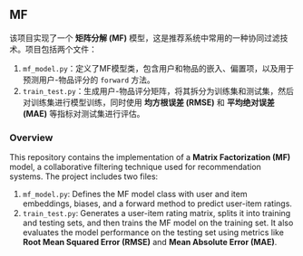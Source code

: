 ## MF

该项目实现了一个 **矩阵分解 (MF)** 模型，这是推荐系统中常用的一种协同过滤技术。项目包括两个文件：

1. `mf_model.py`：定义了MF模型类，包含用户和物品的嵌入、偏置项，以及用于预测用户-物品评分的 `forward` 方法。
2. `train_test.py`：生成用户-物品评分矩阵，将其拆分为训练集和测试集，然后对训练集进行模型训练，同时使用 **均方根误差 (RMSE)** 和 **平均绝对误差 (MAE)** 等指标对测试集进行评估。

### Overview

This repository contains the implementation of a **Matrix Factorization (MF)** model, a collaborative filtering technique used for recommendation systems. The project includes two files:

1. `mf_model.py`: Defines the MF model class with user and item embeddings, biases, and a forward method to predict user-item ratings.
2. `train_test.py`: Generates a user-item rating matrix, splits it into training and testing sets, and then trains the MF model on the training set. It also evaluates the model performance on the testing set using metrics like **Root Mean Squared Error (RMSE)** and **Mean Absolute Error (MAE)**.
